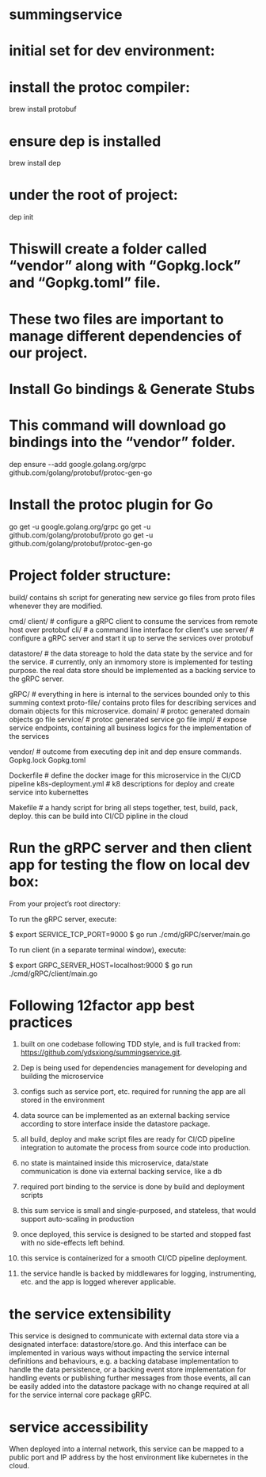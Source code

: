 # summingservice

# initial set for dev environment:

# install the protoc compiler: 
brew install protobuf

# ensure dep is installed
brew install dep

# under the root of project:
dep init
# Thiswill create a folder called “vendor” along with “Gopkg.lock” and “Gopkg.toml” file. 
# These two files are important to manage different dependencies of our project.

# Install Go bindings & Generate Stubs
# This command will download go bindings into the “vendor” folder. 
dep ensure --add google.golang.org/grpc github.com/golang/protobuf/protoc-gen-go

# Install the protoc plugin for Go
go get -u google.golang.org/grpc
go get -u github.com/golang/protobuf/proto
go get -u github.com/golang/protobuf/protoc-gen-go


# Project folder structure:

build/  contains sh script for generating new service go files from proto files whenever they are modified.

cmd/
    client/  # configure a gRPC client to consume the services from remote host over protobuf
        cli/  # a command line interface for client's use
    server/  # configure a gRPC server and start it up to serve the services over protobuf

datastore/  # the data storeage to hold the data state by the service and for the service.
            # currently, only an inmomory store is implemented for testing purpose. the real data store should be implemented as a backing service to the gRPC server.

gRPC/       # everything in here is internal to the services bounded only to this summing context
    proto-file/  contains proto files for describing services and domain objects for this microservice.
    domain/   # protoc generated domain objects go file
    service/  # protoc generated service go file
    impl/   # expose service endpoints, containing all business logics for the implementation of the services

vendor/      # outcome from executing dep init and dep ensure commands.
Gopkg.lock
Gopkg.toml 

Dockerfile    # define the docker image for this microservice in the CI/CD pipeline
k8s-deployment.yml # k8 descriptions for deploy and create service into kubernettes 

Makefile   # a handy script for bring all steps together, test, build, pack, deploy. this can be build into CI/CD pipline in the cloud


# Run the gRPC server and then client app for testing the flow on local dev box:

From your project’s root directory:

To run the gRPC server, execute:

$ export SERVICE_TCP_PORT=9000
$ go run ./cmd/gRPC/server/main.go

To run client (in a separate terminal window), execute:

$ export GRPC_SERVER_HOST=localhost:9000
$ go run ./cmd/gRPC/client/main.go


# Following 12factor app best practices
1. built on one codebase following TDD style, and is full tracked from: https://github.com/ydsxiong/summingservice.git. 

2. Dep is being used for dependencies management for developing and building the microservice

3. configs such as service port, etc. required for running the app are all stored in the environment

4. data source can be implemented as an external backing service according to store interface inside the datastore package. 

5. all build, deploy and make script files are ready for CI/CD pipeline integration to automate the process from source code into production.

6. no state is maintained inside this microservice, data/state communication is done via external backing service, like a db

7. required port binding to the service is done by build and deployment scripts

8. this sum service is small and single-purposed, and stateless, that would support auto-scaling in production

9. once deployed, this service is designed to be started and stopped fast with no side-effects left behind.

10. this service is containerized for a smooth CI/CD pipeline deployment.

11. the service handle is backed by middlewares for logging, instrumenting, etc. and the app is logged wherever applicable.

#  the service extensibility 
This service is designed to communicate with external data store via a designated interface: datastore/store.go.
And this interface can be implemented in various ways without impacting the service internal definitions and behaviours, e.g.
a backing database implementation to handle the data persistence, or a backing event store implementation for handling events or publishing further messages from those events, all can be easily added into the datastore package with no change required at all for the service internal core package gRPC.


# service accessibility
When deployed into a internal network, this service can be mapped to a public port and IP address by the host environment like kubernetes in the cloud.

